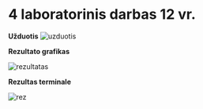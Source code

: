 # 4 laboratorinis darbas 12 vr.

**Užduotis**
![uzduotis](https://i.imgur.com/JwtDgoT.png)

**Rezultato grafikas**

![rezultatas](https://i.imgur.com/I6rsoGb.png)

**Rezultas terminale**

![rez](https://i.imgur.com/awjzKoX.png)